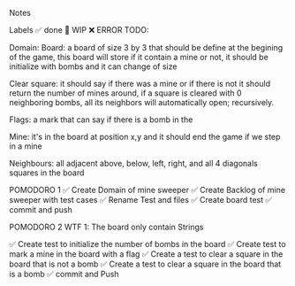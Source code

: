 Notes

Labels
✅ done
🚧 WIP
❌ ERROR
TODO:

Domain:
Board: a board of size 3 by 3 that should be define at the begining of the game, this board will store if it contain a mine or not, it should be initialize with bombs and it can change of size

Clear square: it should say if there was a mine or if there is not it should return the number of mines around, if a square is cleared with 0 neighboring bombs, all its neighbors will automatically open; recursively.

Flags: a mark that can say if there is a bomb in the

Mine: it's in the board at position x,y and it should end the game if we step in a mine

Neighbours: all adjacent above, below, left, right, and all 4 diagonals squares in the board

POMODORO 1
✅ Create Domain of mine sweeper
✅ Create Backlog of mine sweeper with test cases
✅ Rename Test and files
✅ Create board test
✅ commit and push

POMODORO 2
WTF 1: The board only contain Strings

✅ Create test to initialize the number of bombs in the board
✅ Create test to mark a mine in the board with a flag
✅ Create a test to clear a square in the board that is not a bomb
✅ Create a test to clear a square in the board that is a bomb
✅ commit and Push
